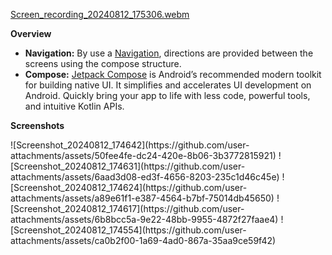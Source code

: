 [Screen_recording_20240812_175306.webm](https://github.com/user-attachments/assets/2e7876d5-67bf-411e-987d-5c7517888e3f)

<p><strong>Overview</strong></p>
<ul>
    <li><strong>Navigation:</strong> By use a <a data-fr-linked="true" href="https://developer.android.com/guide/navigation">Navigation</a>, directions are provided between the screens using the compose structure.&nbsp;</li>
    <li><strong>Compose:</strong> <a data-fr-linked="true" href="https://developer.android.com/compose">Jetpack Compose</a> is Android&rsquo;s recommended modern toolkit for building native UI. It simplifies and accelerates UI development on Android. Quickly bring your app to life with less code, powerful tools, and intuitive Kotlin APIs.</li>
</ul>

<p><strong>Screenshots</strong></p>
![Screenshot_20240812_174642](https://github.com/user-attachments/assets/50fee4fe-dc24-420e-8b06-3b3772815921)
![Screenshot_20240812_174631](https://github.com/user-attachments/assets/6aad3d08-ed3f-4656-8203-235c1d46c45e)
![Screenshot_20240812_174624](https://github.com/user-attachments/assets/a89e61f1-e387-4564-b7bf-75014db45650)
![Screenshot_20240812_174617](https://github.com/user-attachments/assets/6b8bcc5a-9e22-48bb-9955-4872f27faae4)
![Screenshot_20240812_174554](https://github.com/user-attachments/assets/ca0b2f00-1a69-4ad0-867a-35aa9ce59f42)


